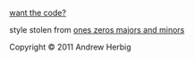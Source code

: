 [want the code?](http://github.com/andrew12/andrew12.net)

style stolen from [ones zeros majors and minors](http://ozmm.org)

Copyright &copy; 2011 Andrew Herbig
